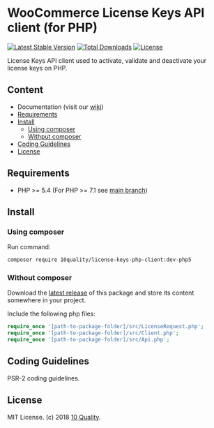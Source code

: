 # WooCommerce License Keys API client (for PHP)

[![Latest Stable Version](https://poser.pugx.org/10quality/license-keys-php-client/v/stable)](https://packagist.org/packages/10quality/license-keys-php-client)
[![Total Downloads](https://poser.pugx.org/10quality/license-keys-php-client/downloads)](https://packagist.org/packages/10quality/license-keys-php-client)
[![License](https://poser.pugx.org/10quality/license-keys-php-client/license)](https://packagist.org/packages/10quality/license-keys-php-client)

License Keys API client used to activate, validate and deactivate your license keys on PHP.

## Content
* Documentation (visit our [wiki](https://github.com/10quality/license-keys-php-client/wiki))
* [Requirements](#requirements)
* [Install](#install)
    * [Using composer](#using-composer)
    * [Withput composer](#withput-composer)
* [Coding Guidelines](#coding-guidelines)
* [License](#license)

## Requirements
* PHP >= 5.4 (For PHP >= 7.1 see [main branch](https://github.com/10quality/license-keys-php-client))

## Install

### Using composer

Run command:
```bash
composer require 10quality/license-keys-php-client:dev-php5
```

### Without composer

Download the [latest release](https://github.com/10quality/license-keys-php-client/releases) of this package and store its content somewhere in your project.

Include the following php files:
```php
require_once '[path-to-package-folder]/src/LicenseRequest.php';
require_once '[path-to-package-folder]/src/Client.php';
require_once '[path-to-package-folder]/src/Api.php';
```

## Coding Guidelines

PSR-2 coding guidelines.

## License

MIT License. (c) 2018 [10 Quality](https://www.10quality.com/).